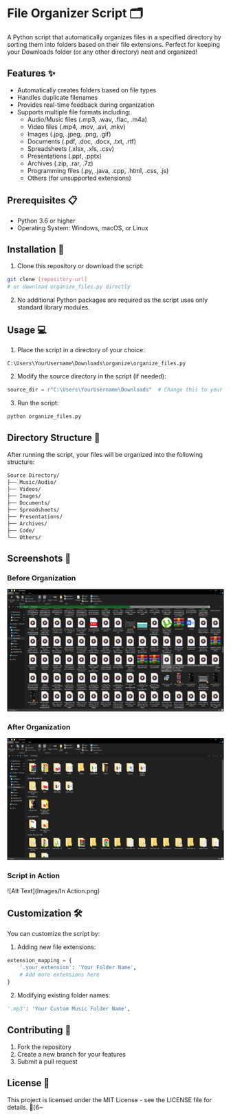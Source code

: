# File Organizer Script 🗂️

A Python script that automatically organizes files in a specified directory by sorting them into folders based on their file extensions. Perfect for keeping your Downloads folder (or any other directory) neat and organized!

## Features ✨

- Automatically creates folders based on file types
- Handles duplicate filenames
- Provides real-time feedback during organization
- Supports multiple file formats including:
  - Audio/Music files (.mp3, .wav, .flac, .m4a)
  - Video files (.mp4, .mov, .avi, .mkv)
  - Images (.jpg, .jpeg, .png, .gif)
  - Documents (.pdf, .doc, .docx, .txt, .rtf)
  - Spreadsheets (.xlsx, .xls, .csv)
  - Presentations (.ppt, .pptx)
  - Archives (.zip, .rar, .7z)
  - Programming files (.py, .java, .cpp, .html, .css, .js)
  - Others (for unsupported extensions)

## Prerequisites 📋

- Python 3.6 or higher
- Operating System: Windows, macOS, or Linux

## Installation 🔧

1. Clone this repository or download the script:
```bash
git clone [repository-url]
# or download organize_files.py directly
```

2. No additional Python packages are required as the script uses only standard library modules.

## Usage 💻

1. Place the script in a directory of your choice:
```
C:\Users\YourUsername\Downloads\organize\organize_files.py
```

2. Modify the source directory in the script (if needed):
```python
source_dir = r"C:\Users\YourUsername\Downloads"  # Change this to your desired directory
```

3. Run the script:
```bash
python organize_files.py
```

## Directory Structure 📁

After running the script, your files will be organized into the following structure:

```
Source Directory/
├── Music/Audio/
├── Videos/
├── Images/
├── Documents/
├── Spreadsheets/
├── Presentations/
├── Archives/
├── Code/
└── Others/
```

## Screenshots 📸

### Before Organization
![Alt Text](Images/Before.png)

### After Organization
![Alt Text](Images/After.png)

### Script in Action
![Alt Text](Images/In Action.png)

## Customization 🛠️

You can customize the script by:

1. Adding new file extensions:
```python
extension_mapping = {
    '.your_extension': 'Your Folder Name',
    # Add more extensions here
}
```

2. Modifying existing folder names:
```python
'.mp3': 'Your Custom Music Folder Name',
```

## Contributing 🤝

1. Fork the repository
2. Create a new branch for your features
3. Submit a pull request

## License 📄

This project is licensed under the MIT License - see the LICENSE file for details.
[6~
